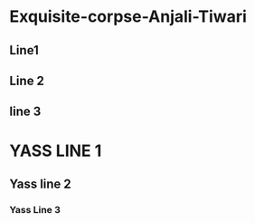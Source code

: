 
# Exquisite-corpse-Anjali-Tiwari

## Line1

## Line 2 
## line 3

# YASS LINE 1
## Yass line 2
### Yass Line 3
